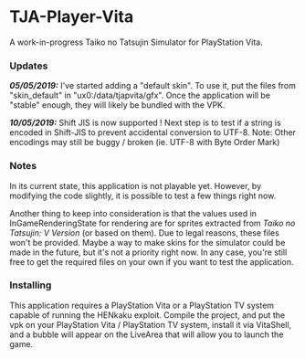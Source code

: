 # TJA-Player-Vita
A work-in-progress Taiko no Tatsujin Simulator for PlayStation Vita.

### Updates

***05/05/2019:*** I've started adding a "default skin". To use it, put the files from "skin_default" in "ux0:/data/tjapvita/gfx".
Once the application will be "stable" enough, they will likely be bundled with the VPK.

***10/05/2019:*** Shift JIS is now supported ! Next step is to test if a string is encoded in Shift-JIS to prevent accidental
conversion to UTF-8. Note: Other encodings may still be buggy / broken (ie. UTF-8 with Byte Order Mark)

### Notes
In its current state, this application is not playable yet.
However, by modifying the code slightly, it is possible to test a few things right now.

Another thing to keep into consideration is that the values used in InGameRenderingState for rendering are for sprites extracted
from *Taiko no Tatsujin: V Version* (or based on them). Due to legal reasons, these files won't be provided. Maybe a way to make skins for the simulator
could be made in the future, but it's not a priority right now. In any case, you're still free to get the required files on your
own if you want to test the application.

### Installing
This application requires a PlayStation Vita or a PlayStation TV system capable of running the HENkaku exploit. Compile the
project, and put the vpk on your PlayStation Vita / PlayStation TV system, install it via VitaShell, and a bubble will
appear on the LiveArea that will allow you to launch the game.

[1]: https://en.wikipedia.org/wiki/Mojibake
